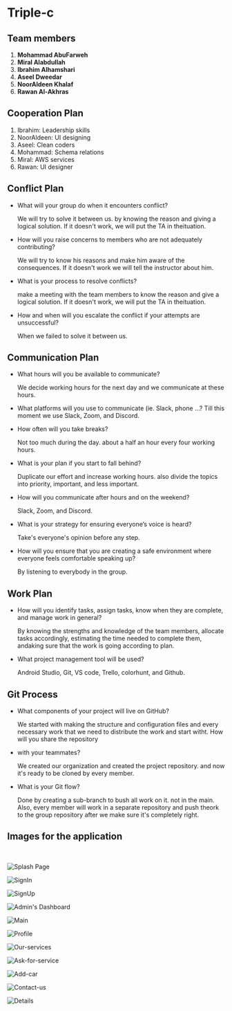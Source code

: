 # **Triple-c**

## **Team members**
1. **Mohammad AbuFarweh**
2. **Miral Alabdullah**
3. **Ibrahim Alhamshari**
4. **Aseel Dweedar**
5. **NoorAldeen Khalaf**
6. **Rawan Al-Akhras**

## **Cooperation Plan**
1. Ibrahim: Leadership skills
2. NoorAldeen: UI designing
3. Aseel: Clean coders
4. Mohammad: Schema relations
5. Miral: AWS services
6. Rawan: UI designer

## **Conflict Plan**
 - What will your group do when it encounters conflict?
 
    We will try to solve it between us. by knowing the reason and giving a logical solution. If it doesn't work, we will put the TA in theituation.
- How will you raise concerns to members who are not adequately contributing?

  We will try to know his reasons and make him aware of the consequences. If it doesn't work we will tell the instructor about him.
- What is your process to resolve conflicts?

  make a meeting with the team members to know the reason and give a logical solution. If it doesn't work, we will put the TA in theituation.
- How and when will you escalate the conflict if your attempts are unsuccessful?

  When we failed to solve it between us.

## **Communication Plan**

- What hours will you be available to communicate?

  We decide working hours for the next day and we communicate at these hours.
- What platforms will you use to communicate (ie. Slack, phone …?
Till this moment we use Slack, Zoom, and Discord.
- How often will you take breaks?

  Not too much during the day. about a half an hour every four working hours.
- What is your plan if you start to fall behind?

  Duplicate our effort and increase working hours. also divide the topics into priority, important, and less important.
- How will you communicate after hours and on the weekend?

  Slack, Zoom, and Discord.
- What is your strategy for ensuring everyone’s voice is heard?

  Take's everyone's opinion before any step.
- How will you ensure that you are creating a safe environment where everyone feels comfortable speaking up?

  By listening to everybody in the group.

## **Work Plan**
- How will you identify tasks, assign tasks, know when they are complete, and manage work in general?

  By knowing the strengths and knowledge of the team members, allocate tasks accordingly, estimating the time needed to complete them, andaking sure that the work is going according to plan.
- What project management tool will be used?

  Android Studio, Git, VS code, Trello, colorhunt, and Github.

## **Git Process**
- What components of your project will live on GitHub?

  We started with making the structure and configuration files and every necessary work that we need to distribute the work and start witht. How will you share the repository
- with your teammates?

  We created our organization and created the project repository. and now it's ready to be cloned by every member.
- What is your Git flow?

  Done by creating a sub-branch to bush all work on it. not in the main. Also, every member will work in a separate repository and push theork to the group repository after we make sure it's completely right.

## Images for the application

<br>

![Splash Page](asserts/Splash.jpg)

![SignIn](asserts/Sign_In.jpg)

![SignUp](asserts/Sign_Up.jpg)

![Admin's Dashboard](asserts/Admin's_dashboard.jpg)

![Main](asserts/Main.jpg)

![Profile](asserts/Profile.jpg)

![Our-services](asserts/Our_services.jpg)

![Ask-for-service](asserts/Ask_for_service.jpg)

![Add-car](asserts/Add_car.jpg)

![Contact-us](asserts/Contact_us.jpg)

![Details](asserts/Details.jpg)
